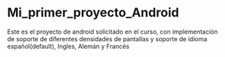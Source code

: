 # Mi_primer_proyecto_Android
Este es el proyecto de android solicitado en el curso, con implementación de soporte de diferentes densidades de pantallas y soporte de idioma
español(default), Ingles, Alemán y Francés

